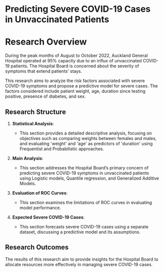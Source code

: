 # Predicting Severe COVID-19 Cases in Unvaccinated Patients
# Research Overview

During the peak months of August to October 2022, Auckland General Hospital operated at 95% capacity due to an influx of unvaccinated COVID-19 patients. The Hospital Board is concerned about the severity of symptoms that extend patients’ stays.

This research aims to analyze the risk factors associated with severe COVID-19 symptoms and propose a predictive model for severe cases. The factors considered include patient weight, age, duration since testing positive, presence of diabetes, and sex.

## Research Structure

1. **Statistical Analysis**: 
   - This section provides a detailed descriptive analysis, focusing on objectives such as comparing weights between females and males, and evaluating 'weight' and 'age' as predictors of 'duration' using Frequentist and Probabilistic approaches.

2. **Main Analysis**: 
   - This section addresses the Hospital Board’s primary concern of predicting severe COVID-19 symptoms in unvaccinated patients using Logistic models, Quantile regression, and Generalized Additive Models.

3. **Evaluation of ROC Curves**: 
   - This section examines the limitations of ROC curves in evaluating model performance.

4. **Expected Severe COVID-19 Cases**: 
   - This section forecasts severe COVID-19 cases using a separate dataset, discussing a predictive model and its assumptions.

## Research Outcomes

The results of this research aim to provide insights for the Hospital Board to allocate resources more effectively in managing severe COVID-19 cases.

